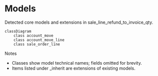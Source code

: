 # Models

Detected core models and extensions in sale_line_refund_to_invoice_qty.

```mermaid
classDiagram
    class account_move
    class account_move_line
    class sale_order_line
```

Notes
- Classes show model technical names; fields omitted for brevity.
- Items listed under _inherit are extensions of existing models.
